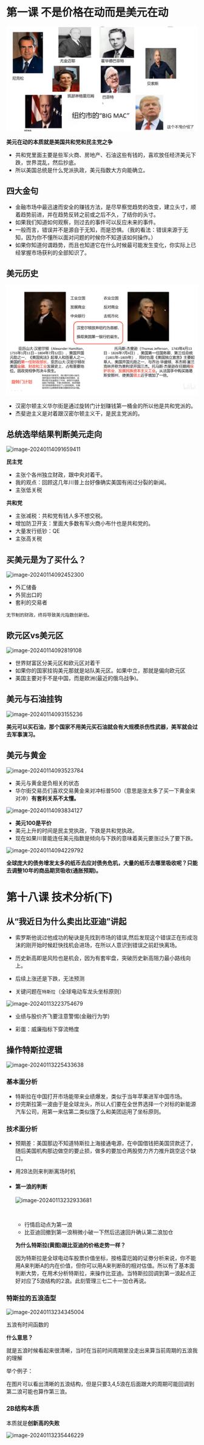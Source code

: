 # 第一课 不是价格在动而是美元在动

![image-20240114110404697](砖头.assets/image-20240114110404697.png)



**美元在动的本质就是美国共和党和民主党之争**

- 共和党里面主要是些军火商、房地产、石油这些有钱的，喜欢放任经济美元下跌，世界混乱，然后抄底。
- 所以美国总统是什么党派执政，美元指数大方向能确立。



## 四大金句

- 金融市场中最迅速而安全的赚钱方法，是尽早察觉趋势的改变，建立头寸，顺着趋势前进，并在趋势反转之前或之后不久，了结你的头寸。
- 如果我们知道如何观察，则过去的事件可以反应未来的事件。
- 一般而言，错误并不是源自于无知，而是恐惧。（我的看法：错误来源于无知，因为你不懂所以面对问题的时候你不知道该如何操作。）
- 如果你知道何谓趋势，而且也知道它在什么时候最可能发生变化，你实际上已经掌握市场获利的全部知识了。



## 美元历史



![image-20240114110347171](砖头.assets/image-20240114110347171.png)



- 汉密尔顿主义华尔街是通过旋转门计划赚钱第一桶金的所以他是共和党派的。
- 杰斐逊主义是对着跟汉密尔顿主义干，是民主党派的。



## 总统选举结果判断美元走向



![image-20240114091659411](https://gitee.com/DiaoYangcao/md/raw/master/images/image-20240114091659411.png)

**民主党**

- 主张个各州独立财政，跟中央对着干。
- 我的观点：回顾这几年川普上台好像确实美国有闹过分裂的新闻。
- 主张低关税

**共和党**

- 主张减税：共和党有钱人多不想交税。
- 增加防卫开支：里面大多数有军火商小布什也是共和党的。
- 大量发行纸钞：QE
- 主张高关税



## 买美元是为了买什么？

![image-20240114092452300](https://gitee.com/DiaoYangcao/md/raw/master/images/image-20240114092452300.png)

- 外汇储备
- 外贸出口的
- 套利的交易者



`无节制的财政，终将导致美元指数创新低。`



## 欧元区vs美元区

![image-20240114092819108](https://gitee.com/DiaoYangcao/md/raw/master/images/image-20240114092819108.png)

- 世界财富区分美元区和欧元区对着干
- 如果你的国家挂钩美元那就是站队美元区。如果中立，那就是偏向欧元区
- 美国主要对手不是中国，而是欧洲(最近的俄乌战争)。



## 美元与石油挂钩



![image-20240114093155236](https://gitee.com/DiaoYangcao/md/raw/master/images/image-20240114093155236.png)



**美元可以买石油，那个国家不用美元买石油就会有大规模杀伤性武器，美军就会过去军事演习。**



## 美元与黄金

![image-20240114093523784](https://gitee.com/DiaoYangcao/md/raw/master/images/image-20240114093523784.png)

- 美元与黄金是负相关的状态
- 华尔街交易员们喜欢交易黄金来对冲标普500（意思是涨太多了买一下黄金来对冲）**有套利关系不太懂。**



![image-20240114093834127](https://gitee.com/DiaoYangcao/md/raw/master/images/image-20240114093834127.png)

- **美元100是平价**
- 美元上升的时间是民主党执政，下跌是共和党执政。
- 现在如果川普能连任美元指数是倾向与下跌的意味着美元要涨过头了要下跌。

![image-20240114094229792](https://gitee.com/DiaoYangcao/md/raw/master/images/image-20240114094229792.png)



**全球庞大的债务增发太多的纸币去应对债务危机，大量的纸币去哪里吸收呢？只能去调整10年的商品期货吸收(通胀预期)。**



# 第十八课 技术分析(下)



## 从“我近日为什么卖出比亚迪”讲起

- 索罗斯他说过他成功的秘诀是先找到市场的错误,然后发现这个错误正在形成泡沫的刚开始时候赶快找机会进场，在所以人意识到错误之前赶快离场。

- 历史新高即是风险也是机会，因为有套牢盘，突破历史新高阻力最小路线向上。

- 后续上涨还是下跌，无法预测
- 关键问题在`特斯拉`（全球电动车龙头坐标原则）



![image-20240113223754679](https://gitee.com/DiaoYangcao/md/raw/master/images/image-20240113223754679.png)

- 业绩与股价齐飞要注意警惕(金融行为学)

- 彩蛋：威廉指标下穿流畅度



## 操作特斯拉逻辑

![image-20240113225433638](https://gitee.com/DiaoYangcao/md/raw/master/images/image-20240113225433638.png)



### 基本面分析

- 特斯拉在中国打开市场能带来业绩爆发，类似于当年苹果进军中国市场。
- 炒完斯拉第一波由于是全球龙头，所以人们要在全世界选择一个对标的新能源汽车公司，用第一来估第二类似饿了么和美团运用了坐标原则。

### 技术面分析

- 预期差：美国那边不知道特斯拉上海接通电源，在中国借钱把美国贷款还了，随后美国机构那边做空的要止损，做多的要加仓两股势力齐力推升跳空这个缺口。
- 用2B法则来判断离场时机

- #### 第一浪的判断

  ![image-20240113232933681](https://gitee.com/DiaoYangcao/md/raw/master/images/image-20240113232933681.png)

  ​	

  - 行情启动点为第一浪
  - 比亚迪回撤到第一浪稍微小破一下然后迅速回升确认第二浪加仓

  **为什么特斯拉(黄图)跟比亚迪的价格走势一样？**

  因为特斯拉是全球电动车股票价值坐标，按格雷厄姆的证劵分析来说，你不能用A来判断A的内在价值，但你可以用A来判断B的相对估值。所以有了基本面判断大势，在用术分析特斯拉，来操作比亚迪。当特斯拉回调到第一浪起点正好对应了5浪结构的2浪。此刻管理三七二十一加仓再说。

  

### 特斯拉的五浪造型



![image-20240113234345004](https://gitee.com/DiaoYangcao/md/raw/master/images/image-20240113234345004.png)

五浪有时间函数的

**什么意思？**

就是五浪时候看起来很清晰，当时在当前时间周期里没走出来算当前周期的五浪我的理解

举个例子：

在图片可以看出清晰的五浪结构，但是只要3,4,5浪在后面跟大的周期可能回调到第二浪可能也算作第三浪。



### 2B结构本质

本质就是**创新高的失败**

![image-20240113235446229](https://gitee.com/DiaoYangcao/md/raw/master/images/image-20240113235446229.png)
